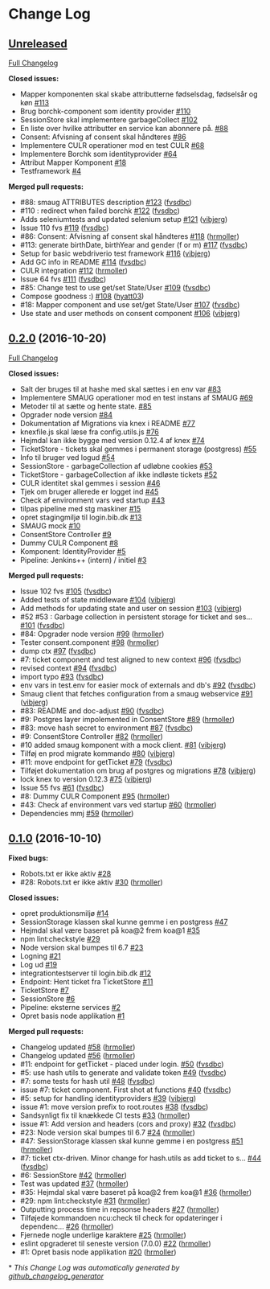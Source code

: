 # Change Log

## [Unreleased](https://github.com/DBCDK/hejmdal/tree/HEAD)

[Full Changelog](https://github.com/DBCDK/hejmdal/compare/0.2.0...HEAD)

**Closed issues:**

- Mapper komponenten skal skabe attributterne fødselsdag, fødselsår og køn [\#113](https://github.com/DBCDK/hejmdal/issues/113)
- Brug borchk-component som identity provider [\#110](https://github.com/DBCDK/hejmdal/issues/110)
- SessionStore skal implementere garbageCollect [\#102](https://github.com/DBCDK/hejmdal/issues/102)
- En liste over hvilke attributter en service kan abonnere på. [\#88](https://github.com/DBCDK/hejmdal/issues/88)
- Consent: Afvisning af consent skal håndteres [\#86](https://github.com/DBCDK/hejmdal/issues/86)
- Implementere CULR operationer mod en test CULR [\#68](https://github.com/DBCDK/hejmdal/issues/68)
- Implementere Borchk som identityprovider [\#64](https://github.com/DBCDK/hejmdal/issues/64)
- Attribut Mapper Komponent [\#18](https://github.com/DBCDK/hejmdal/issues/18)
- Testframework [\#4](https://github.com/DBCDK/hejmdal/issues/4)

**Merged pull requests:**

- \#88: smaug ATTRIBUTES description [\#123](https://github.com/DBCDK/hejmdal/pull/123) ([fvsdbc](https://github.com/fvsdbc))
- \#110 : redirect when failed borchk [\#122](https://github.com/DBCDK/hejmdal/pull/122) ([fvsdbc](https://github.com/fvsdbc))
- Adds seleniumtests and updated selenium setup [\#121](https://github.com/DBCDK/hejmdal/pull/121) ([vibjerg](https://github.com/vibjerg))
- Issue 110 fvs [\#119](https://github.com/DBCDK/hejmdal/pull/119) ([fvsdbc](https://github.com/fvsdbc))
- \#86: Consent: Afvisning af consent skal håndteres [\#118](https://github.com/DBCDK/hejmdal/pull/118) ([hrmoller](https://github.com/hrmoller))
- \#113: generate birthDate, birthYear and gender \(f or m\) [\#117](https://github.com/DBCDK/hejmdal/pull/117) ([fvsdbc](https://github.com/fvsdbc))
- Setup for basic webdriverio test framework [\#116](https://github.com/DBCDK/hejmdal/pull/116) ([vibjerg](https://github.com/vibjerg))
- Add GC info in README [\#114](https://github.com/DBCDK/hejmdal/pull/114) ([fvsdbc](https://github.com/fvsdbc))
- CULR integration [\#112](https://github.com/DBCDK/hejmdal/pull/112) ([hrmoller](https://github.com/hrmoller))
- Issue 64 fvs [\#111](https://github.com/DBCDK/hejmdal/pull/111) ([fvsdbc](https://github.com/fvsdbc))
- \#85: Change test to use get/set State/User [\#109](https://github.com/DBCDK/hejmdal/pull/109) ([fvsdbc](https://github.com/fvsdbc))
- Compose goodness :\) [\#108](https://github.com/DBCDK/hejmdal/pull/108) ([hyatt03](https://github.com/hyatt03))
- \#18: Mapper component and use set/get State/User [\#107](https://github.com/DBCDK/hejmdal/pull/107) ([fvsdbc](https://github.com/fvsdbc))
- Use state and user methods on consent component [\#106](https://github.com/DBCDK/hejmdal/pull/106) ([vibjerg](https://github.com/vibjerg))

## [0.2.0](https://github.com/DBCDK/hejmdal/tree/0.2.0) (2016-10-20)
[Full Changelog](https://github.com/DBCDK/hejmdal/compare/0.1.0...0.2.0)

**Closed issues:**

- Salt der bruges til at hashe med skal sættes i en env var [\#83](https://github.com/DBCDK/hejmdal/issues/83)
- Implementere SMAUG operationer mod en test instans af SMAUG [\#69](https://github.com/DBCDK/hejmdal/issues/69)
- Metoder til at sætte og hente state.  [\#85](https://github.com/DBCDK/hejmdal/issues/85)
- Opgrader node version [\#84](https://github.com/DBCDK/hejmdal/issues/84)
- Dokumentation af Migrations via knex i README [\#77](https://github.com/DBCDK/hejmdal/issues/77)
- knexfile.js skal læse fra config.utils.js [\#76](https://github.com/DBCDK/hejmdal/issues/76)
- Hejmdal kan ikke bygge med version 0.12.4 af knex [\#74](https://github.com/DBCDK/hejmdal/issues/74)
- TicketStore - tickets skal gemmes i permanent storage \(postgress\) [\#55](https://github.com/DBCDK/hejmdal/issues/55)
- Info til bruger ved logud [\#54](https://github.com/DBCDK/hejmdal/issues/54)
- SessionStore - garbageCollection af udløbne cookies [\#53](https://github.com/DBCDK/hejmdal/issues/53)
- TicketStore - garbageCollection af ikke indløste tickets [\#52](https://github.com/DBCDK/hejmdal/issues/52)
- CULR identitet skal gemmes i session [\#46](https://github.com/DBCDK/hejmdal/issues/46)
- Tjek om bruger allerede er logget ind [\#45](https://github.com/DBCDK/hejmdal/issues/45)
- Check af environment vars ved startup [\#43](https://github.com/DBCDK/hejmdal/issues/43)
- tilpas pipeline med stg maskiner [\#15](https://github.com/DBCDK/hejmdal/issues/15)
- opret stagingmiljø til login.bib.dk [\#13](https://github.com/DBCDK/hejmdal/issues/13)
- SMAUG mock [\#10](https://github.com/DBCDK/hejmdal/issues/10)
- ConsentStore Controller [\#9](https://github.com/DBCDK/hejmdal/issues/9)
- Dummy CULR Component [\#8](https://github.com/DBCDK/hejmdal/issues/8)
- Komponent: IdentityProvider [\#5](https://github.com/DBCDK/hejmdal/issues/5)
- Pipeline: Jenkins++ \(intern\) / initiel [\#3](https://github.com/DBCDK/hejmdal/issues/3)

**Merged pull requests:**

- Issue 102 fvs [\#105](https://github.com/DBCDK/hejmdal/pull/105) ([fvsdbc](https://github.com/fvsdbc))
- Added tests of state middleware [\#104](https://github.com/DBCDK/hejmdal/pull/104) ([vibjerg](https://github.com/vibjerg))
- Add methods for updating state and user on session [\#103](https://github.com/DBCDK/hejmdal/pull/103) ([vibjerg](https://github.com/vibjerg))
- \#52 \#53 : Garbage collection in persistent storage for ticket and ses… [\#101](https://github.com/DBCDK/hejmdal/pull/101) ([fvsdbc](https://github.com/fvsdbc))
- \#84: Opgrader node version [\#99](https://github.com/DBCDK/hejmdal/pull/99) ([hrmoller](https://github.com/hrmoller))
- Tester consent.component [\#98](https://github.com/DBCDK/hejmdal/pull/98) ([hrmoller](https://github.com/hrmoller))
- dump ctx [\#97](https://github.com/DBCDK/hejmdal/pull/97) ([fvsdbc](https://github.com/fvsdbc))
- \#7: ticket component and test aligned to new context [\#96](https://github.com/DBCDK/hejmdal/pull/96) ([fvsdbc](https://github.com/fvsdbc))
- revised context [\#94](https://github.com/DBCDK/hejmdal/pull/94) ([fvsdbc](https://github.com/fvsdbc))
- import typo [\#93](https://github.com/DBCDK/hejmdal/pull/93) ([fvsdbc](https://github.com/fvsdbc))
- env vars in test.env for easier mock of externals and db's [\#92](https://github.com/DBCDK/hejmdal/pull/92) ([fvsdbc](https://github.com/fvsdbc))
- Smaug client that fetches configuration from a smaug webservice [\#91](https://github.com/DBCDK/hejmdal/pull/91) ([vibjerg](https://github.com/vibjerg))
- \#83: README and doc-adjust [\#90](https://github.com/DBCDK/hejmdal/pull/90) ([fvsdbc](https://github.com/fvsdbc))
- \#9: Postgres layer impolemented in ConsentStore [\#89](https://github.com/DBCDK/hejmdal/pull/89) ([hrmoller](https://github.com/hrmoller))
- \#83: move hash secret to environment [\#87](https://github.com/DBCDK/hejmdal/pull/87) ([fvsdbc](https://github.com/fvsdbc))
- \#9: ConsentStore Controller [\#82](https://github.com/DBCDK/hejmdal/pull/82) ([hrmoller](https://github.com/hrmoller))
- \#10 added smaug komponent with a mock client. [\#81](https://github.com/DBCDK/hejmdal/pull/81) ([vibjerg](https://github.com/vibjerg))
- Tilføj en prod migrate kommando [\#80](https://github.com/DBCDK/hejmdal/pull/80) ([vibjerg](https://github.com/vibjerg))
- \#11: move endpoint for getTicket [\#79](https://github.com/DBCDK/hejmdal/pull/79) ([fvsdbc](https://github.com/fvsdbc))
- Tilføjet dokumentation om brug af postgres og migrations [\#78](https://github.com/DBCDK/hejmdal/pull/78) ([vibjerg](https://github.com/vibjerg))
- lock knex to version 0.12.3 [\#75](https://github.com/DBCDK/hejmdal/pull/75) ([vibjerg](https://github.com/vibjerg))
- Issue 55 fvs [\#61](https://github.com/DBCDK/hejmdal/pull/61) ([fvsdbc](https://github.com/fvsdbc))
- \#8: Dummy CULR Component [\#95](https://github.com/DBCDK/hejmdal/pull/95) ([hrmoller](https://github.com/hrmoller))
- \#43: Check af environment vars ved startup [\#60](https://github.com/DBCDK/hejmdal/pull/60) ([hrmoller](https://github.com/hrmoller))
- Dependencies mmj [\#59](https://github.com/DBCDK/hejmdal/pull/59) ([hrmoller](https://github.com/hrmoller))

## [0.1.0](https://github.com/DBCDK/hejmdal/tree/0.1.0) (2016-10-10)
**Fixed bugs:**

- Robots.txt er ikke aktiv [\#28](https://github.com/DBCDK/hejmdal/issues/28)
- \#28: Robots.txt er ikke aktiv [\#30](https://github.com/DBCDK/hejmdal/pull/30) ([hrmoller](https://github.com/hrmoller))

**Closed issues:**

- opret produktionsmiljø [\#14](https://github.com/DBCDK/hejmdal/issues/14)
- SessionStorage klassen skal kunne gemme i en postgress [\#47](https://github.com/DBCDK/hejmdal/issues/47)
- Hejmdal skal være baseret på koa@2 frem koa@1 [\#35](https://github.com/DBCDK/hejmdal/issues/35)
- npm lint:checkstyle [\#29](https://github.com/DBCDK/hejmdal/issues/29)
- Node version skal bumpes til 6.7 [\#23](https://github.com/DBCDK/hejmdal/issues/23)
- Logning [\#21](https://github.com/DBCDK/hejmdal/issues/21)
- Log ud [\#19](https://github.com/DBCDK/hejmdal/issues/19)
- integrationtestserver til login.bib.dk [\#12](https://github.com/DBCDK/hejmdal/issues/12)
- Endpoint: Hent ticket fra TicketStore [\#11](https://github.com/DBCDK/hejmdal/issues/11)
- TicketStore [\#7](https://github.com/DBCDK/hejmdal/issues/7)
- SessionStore [\#6](https://github.com/DBCDK/hejmdal/issues/6)
- Pipeline: eksterne services [\#2](https://github.com/DBCDK/hejmdal/issues/2)
- Opret basis node applikation [\#1](https://github.com/DBCDK/hejmdal/issues/1)

**Merged pull requests:**

- Changelog updated [\#58](https://github.com/DBCDK/hejmdal/pull/58) ([hrmoller](https://github.com/hrmoller))
- Changelog updated [\#56](https://github.com/DBCDK/hejmdal/pull/56) ([hrmoller](https://github.com/hrmoller))
- \#11: endpoint for getTicket - placed under login. [\#50](https://github.com/DBCDK/hejmdal/pull/50) ([fvsdbc](https://github.com/fvsdbc))
- \#5: use hash utils to generate and validate token [\#49](https://github.com/DBCDK/hejmdal/pull/49) ([fvsdbc](https://github.com/fvsdbc))
- \#7: some tests for hash util [\#48](https://github.com/DBCDK/hejmdal/pull/48) ([fvsdbc](https://github.com/fvsdbc))
- issue \#7: ticket component. First shot at functions [\#40](https://github.com/DBCDK/hejmdal/pull/40) ([fvsdbc](https://github.com/fvsdbc))
- \#5: setup for handling identityproviders [\#39](https://github.com/DBCDK/hejmdal/pull/39) ([vibjerg](https://github.com/vibjerg))
- issue \#1: move version prefix to root.routes [\#38](https://github.com/DBCDK/hejmdal/pull/38) ([fvsdbc](https://github.com/fvsdbc))
- Sandsynligt fix til knækkede CI tests [\#33](https://github.com/DBCDK/hejmdal/pull/33) ([hrmoller](https://github.com/hrmoller))
- issue \#1: Add version and headers \(cors and proxy\) [\#32](https://github.com/DBCDK/hejmdal/pull/32) ([fvsdbc](https://github.com/fvsdbc))
- \#23: Node version skal bumpes til 6.7 [\#24](https://github.com/DBCDK/hejmdal/pull/24) ([hrmoller](https://github.com/hrmoller))
- \#47: SessionStorage klassen skal kunne gemme i en postgress [\#51](https://github.com/DBCDK/hejmdal/pull/51) ([hrmoller](https://github.com/hrmoller))
- \#7: ticket ctx-driven. Minor change for hash.utils as add ticket to s… [\#44](https://github.com/DBCDK/hejmdal/pull/44) ([fvsdbc](https://github.com/fvsdbc))
- \#6: SessionStore [\#42](https://github.com/DBCDK/hejmdal/pull/42) ([hrmoller](https://github.com/hrmoller))
- Test was updated [\#37](https://github.com/DBCDK/hejmdal/pull/37) ([hrmoller](https://github.com/hrmoller))
- \#35: Hejmdal skal være baseret på koa@2 frem koa@1 [\#36](https://github.com/DBCDK/hejmdal/pull/36) ([hrmoller](https://github.com/hrmoller))
- \#29: npm lint:checkstyle [\#31](https://github.com/DBCDK/hejmdal/pull/31) ([hrmoller](https://github.com/hrmoller))
- Outputting process time in repsonse headers [\#27](https://github.com/DBCDK/hejmdal/pull/27) ([hrmoller](https://github.com/hrmoller))
- Tilføjede kommandoen ncu:check til check for opdateringer i dependenc… [\#26](https://github.com/DBCDK/hejmdal/pull/26) ([hrmoller](https://github.com/hrmoller))
- Fjernede nogle underlige karaktere [\#25](https://github.com/DBCDK/hejmdal/pull/25) ([hrmoller](https://github.com/hrmoller))
- eslint opgraderet til seneste version \(7.0.0\) [\#22](https://github.com/DBCDK/hejmdal/pull/22) ([hrmoller](https://github.com/hrmoller))
- \#1: Opret basis node applikation [\#20](https://github.com/DBCDK/hejmdal/pull/20) ([hrmoller](https://github.com/hrmoller))



\* *This Change Log was automatically generated by [github_changelog_generator](https://github.com/skywinder/Github-Changelog-Generator)*